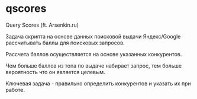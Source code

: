 # qscores
Query Scores (ft. Arsenkin.ru)

Задача скрипта на основе данных поисковой выдачи Яндекс/Google рассчитывать баллы для поисковых запросов.

Рассчета баллов осуществляется на основе указанных конкурентов.

Чем больше баллов из топа по выдаче набирает запрос, тем больше вероятность что он является целевым.

Ключевая задача - правильно определить конкурентов и указать их при работе.
